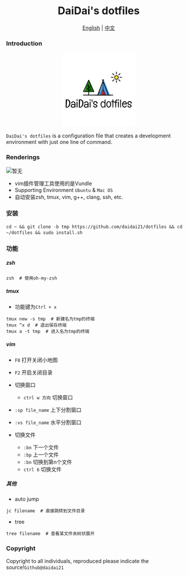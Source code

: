 <div align=center><h1>DaiDai's dotfiles</h1></div>

<center><a href="../README.md">English</a> | <a href="doc/README-cn.md">中文</a></center>

### Introduction

<div align=center><img src="doc/img/logo.png"/></div>

`DaiDai's dotfiles` is a configuration file that creates a development environment with just one line of command.

### Renderings

![暂无]()

- vim插件管理工具使用的是Vundle
- Supporting Environment `Ubuntu` & `Mac OS`
- 自动安装zsh, tmux, vim, g++, clang, ssh, etc.

### 安装

```shell
cd ~ && git clone -b tmp https://github.com/daidai21/dotfiles && cd ~/dotfiles && sudo install.sh
```

### 功能

##### zsh

```shell
zsh  # 使用oh-my-zsh
```

##### tmux

- 功能键为`Ctrl + x`

```shell
tmux new -s tmp  # 新建名为tmp的终端
tmux ^x d  # 退出保存终端
tmux a -t tmp  # 进入名为tmp的终端
```

##### vim

- `F8`  打开关闭小地图
- `F2`  开启关闭目录

- 切换窗口
  - `ctrl w 方向`  切换窗口 
- `:sp file_name`  上下分割窗口
- `:vs file_name`  水平分割窗口
- 切换文件
  - `:bn`  下一个文件
  - `:bp`  上一个文件
  - `:bn`  切换到第n个文件
  - `ctrl 6`  切换文件


##### 其他

- auto jump

```shell
jc filename  # 直接跳转到文件目录
```

- tree

```shell
tree filename  # 查看某文件夹树状展开
```

### Copyright

Copyright to all individuals, reproduced please indicate the source!`Github@daidai21`
